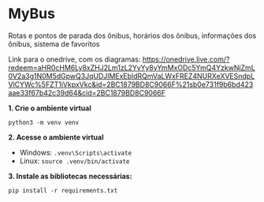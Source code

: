 # MyBus

Rotas e pontos de parada dos ônibus, horários dos ônibus, informações dos ônibus, sistema de favoritos

Link para o onedrive, com os diagramas: https://onedrive.live.com/?redeem=aHR0cHM6Ly8xZHJ2Lm1zL2YvYy8yYmMxODc5YmQ4YzkwNjZmL0V2a3g1N0M5dGpwQ3JqUDJlMExEbldRQmVaLWxFREZ4NURXeXVESndpLVlCYWc%5FZT1iVkpxVkc&id=2BC1879BD8C9066F%21sb0e731f9b6bd423aae33f67b42c39d64&cid=2BC1879BD8C9066F

**1. Crie o ambiente virtual**

`python3 -m venv venv`

**2. Acesse o ambiente virtual**

- Windows: `.venv\Scripts\activate`
- Linux: `source .venv/bin/activate`

**3. Instale as bibliotecas necessárias:**

`pip install -r requirements.txt`
